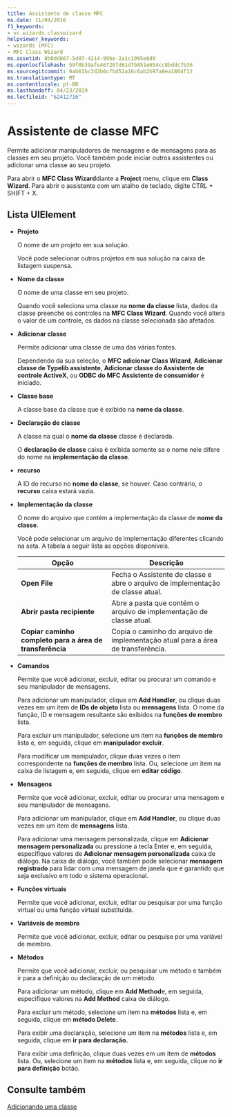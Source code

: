 ```yaml
---
title: Assistente de classe MFC
ms.date: 11/04/2016
f1_keywords:
- vc.wizards.classwizard
helpviewer_keywords:
- wizards (MFC)
- MFC Class Wizard
ms.assetid: 8b0dd867-5d07-4214-99be-2a1c1995e6d9
ms.openlocfilehash: 59f0b39afe467267d61d7b851e654cc8bddc7b36
ms.sourcegitcommit: 0ab61bc3d2b6cfbd52a16c6ab2b97a8ea1864f12
ms.translationtype: MT
ms.contentlocale: pt-BR
ms.lasthandoff: 04/23/2019
ms.locfileid: "62412716"
---
```

# <a name="mfc-class-wizard"></a>Assistente de classe MFC

Permite adicionar manipuladores de mensagens e de mensagens para as classes em seu projeto. Você também pode iniciar outros assistentes ou adicionar uma classe ao seu projeto.

Para abrir o **MFC Class Wizard**diante a **Project** menu, clique em **Class Wizard**. Para abrir o assistente com um atalho de teclado, digite CTRL + SHIFT + X.

## <a name="uielement-list"></a>Lista UIElement

- **Projeto**

   O nome de um projeto em sua solução.

   Você pode selecionar outros projetos em sua solução na caixa de listagem suspensa.

- **Nome da classe**

   O nome de uma classe em seu projeto.

   Quando você seleciona uma classe na **nome da classe** lista, dados da classe preenche os controles na **MFC Class Wizard**. Quando você altera o valor de um controle, os dados na classe selecionada são afetados.

- **Adicionar classe**

   Permite adicionar uma classe de uma das várias fontes.

   Dependendo da sua seleção, o **MFC adicionar Class Wizard**, **Adicionar classe de Typelib assistente**, **Adicionar classe do Assistente de controle ActiveX**, ou **ODBC do MFC Assistente de consumidor** é iniciado.

- **Classe base**

   A classe base da classe que é exibido na **nome da classe**.

- **Declaração de classe**

   A classe na qual o **nome da classe** classe é declarada.

   O **declaração de classe** caixa é exibida somente se o nome nele difere do nome na **implementação da classe**.

- **recurso**

   A ID do recurso no **nome da classe**, se houver. Caso contrário, o **recurso** caixa estará vazia.

- **Implementação da classe**

   O nome do arquivo que contém a implementação da classe de **nome da classe**.

   Você pode selecionar um arquivo de implementação diferentes clicando na seta. A tabela a seguir lista as opções disponíveis.

   |Opção|Descrição|
   |------------|-----------------|
   |**Open File**|Fecha o Assistente de classe e abre o arquivo de implementação de classe atual.|
   |**Abrir pasta recipiente**|Abre a pasta que contém o arquivo de implementação de classe atual.|
   |**Copiar caminho completo para a área de transferência**|Copia o caminho do arquivo de implementação atual para a área de transferência.|

- **Comandos**

   Permite que você adicionar, excluir, editar ou procurar um comando e seu manipulador de mensagens.

   Para adicionar um manipulador, clique em **Add Handler**, ou clique duas vezes em um item de **IDs de objeto** lista ou **mensagens** lista. O nome da função, ID e mensagem resultante são exibidos na **funções de membro** lista.

   Para excluir um manipulador, selecione um item na **funções de membro** lista e, em seguida, clique em **manipulador excluir**.

   Para modificar um manipulador, clique duas vezes o item correspondente na **funções de membro** lista. Ou, selecione um item na caixa de listagem e, em seguida, clique em **editar código**.

- **Mensagens**

   Permite que você adicionar, excluir, editar ou procurar uma mensagem e seu manipulador de mensagens.

   Para adicionar um manipulador, clique em **Add Handler**, ou clique duas vezes em um item de **mensagens** lista.

   Para adicionar uma mensagem personalizada, clique em **Adicionar mensagem personalizada** ou pressione a tecla Enter e, em seguida, especifique valores de **Adicionar mensagem personalizada** caixa de diálogo. Na caixa de diálogo, você também pode selecionar **mensagem registrado** para lidar com uma mensagem de janela que é garantido que seja exclusivo em todo o sistema operacional.

- **Funções virtuais**

   Permite que você adicionar, excluir, editar ou pesquisar por uma função virtual ou uma função virtual substituída.

- **Variáveis de membro**

   Permite que você adicionar, excluir, editar ou pesquise por uma variável de membro.

- **Métodos**

   Permite que você adicionar, excluir, ou pesquisar um método e também ir para a definição ou declaração de um método.

   Para adicionar um método, clique em **Add Method**e, em seguida, especifique valores na **Add Method** caixa de diálogo.

   Para excluir um método, selecione um item na **métodos** lista e, em seguida, clique em **método Delete**.

   Para exibir uma declaração, selecione um item na **métodos** lista e, em seguida, clique em **ir para declaração.**

   Para exibir uma definição, clique duas vezes em um item de **métodos** lista. Ou, selecione um item na **métodos** lista e, em seguida, clique no **ir para definição** botão.

## <a name="see-also"></a>Consulte também

[Adicionando uma classe](../../ide/adding-a-class-visual-cpp.md)
